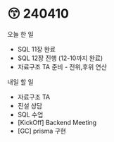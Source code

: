 # 😙 240410

오늘 한 일

* SQL 11장 완료
* SQL 12장 진행 (12-10까지 완료)
* 자료구조 TA 준비 - 전위,후위 연산

내일 할 일

* 자료구조 TA
* 진설 상담
* SQL 수업
* \[KickOff] Backend Meeting
* \[GC] prisma 구현
